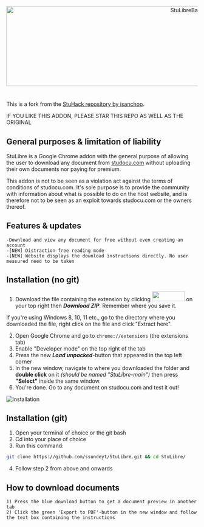 <p align="center">
<img width="1000" height="210" alt="StuLibreBannerSmaller" src="https://github.com/user-attachments/assets/4f74b343-ddce-4db2-937f-973c0d23cae8" />
</p>

#

This is a fork from the [StuHack repository by isanchop](https://github.com/isanchop/stuhack).

IF YOU LIKE THIS ADDON, PLEASE STAR THIS REPO AS WELL AS THE ORIGINAL

## General purposes & limitation of liability

StuLibre is a Google Chrome addon with the general purpose of allowing the user to download any document from [studocu.com](https://studocu.com/) without uploading their own documents nor paying for premium. 

This addon is not to be seen as a violation act against the terms of conditions of studocu.com. It's sole purpose is to provide the community with information about what is possible to do on the host website, and is therefore not to be seen as an exploit towards studocu.com or the owners thereof. 

## Features & updates
  
    -Download and view any document for free without even creating an account
    -[NEW] Distraction free reading mode
    -[NEW] Website displays the download instructions directly. No user measured need to be taken 

## Installation (no git)
    
1) Download the file containing the extension by clicking <img width="86" height="26" src="https://github.com/user-attachments/assets/398b22ba-82f1-4107-be82-668e88bed334" />
on your top right then **_Download ZIP_**. Remember where you save it.

If you're using Windows 8, 10, 11 etc., go to the directory where you downloaded the file, right click on the file and click "Extract here".

2) Open Google Chrome and go to ```chrome://extensions``` (the extensions tab)
3) Enable "Developer mode" on the top right of the tab
4) Press the new **_Load unpacked_**-button that appeared in the top left corner
5) In the new window, navigate to where you downloaded the folder and **double click** on it _(should be named "StuLibre-main")_ then press **"Select"** inside the same window.
6) You're done. Go to any document on studocu.com and test it out!
   
  ![Installation](https://user-images.githubusercontent.com/67743899/149144506-714a84a0-cd10-4155-91fe-20c39753b578.jpg)

  ## Installation (git)

1) Open your terminal of choice or the git bash 
2) Cd into your place of choice
3) Run this command:
```bash
git clone https://github.com/ssundeyt/StuLibre.git && cd StuLibre/
```
4) Follow step 2 from above and onwards

    
## How to download documents
  
    1) Press the blue download button to get a document preview in another tab
    2) Click the green 'Export to PDF'-button in the new window and follow the text box containing the instructions
